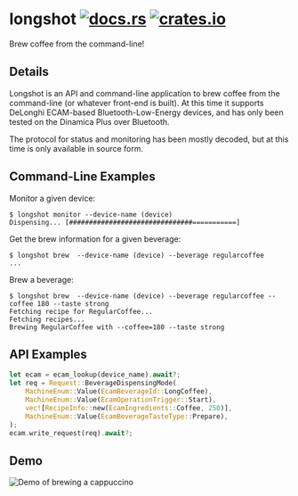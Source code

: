 # longshot [![docs.rs](https://docs.rs/longshot/badge.svg)](https://docs.rs/longshot) [![crates.io](https://img.shields.io/crates/v/longshot.svg)](https://crates.io/crates/longshot)

Brew coffee from the command-line!

## Details

Longshot is an API and command-line application to brew coffee from the command-line (or whatever
front-end is built). At this time it supports DeLonghi ECAM-based Bluetooth-Low-Energy devices, and has only been tested on the
Dinamica Plus over Bluetooth.

The protocol for status and monitoring has been mostly decoded, but at this time is only available in
source form.

## Command-Line Examples

Monitor a given device:
```
$ longshot monitor --device-name (device)
Dispensing... [###############################===========]
```
Get the brew information for a given beverage:

```
$ longshot brew  --device-name (device) --beverage regularcoffee
...
```

Brew a beverage:

```
$ longshot brew  --device-name (device) --beverage regularcoffee --coffee 180 --taste strong
Fetching recipe for RegularCoffee...
Fetching recipes...
Brewing RegularCoffee with --coffee=180 --taste strong
```

## API Examples

```rust
let ecam = ecam_lookup(device_name).await?;
let req = Request::BeverageDispensingMode(
    MachineEnum::Value(EcamBeverageId::LongCoffee),
    MachineEnum::Value(EcamOperationTrigger::Start),
    vec![RecipeInfo::new(EcamIngredients::Coffee, 250)],
    MachineEnum::Value(EcamBeverageTasteType::Prepare),
);
ecam.write_request(req).await?;
```

## Demo

![Demo of brewing a cappuccino](https://user-images.githubusercontent.com/512240/200137316-a09304e8-b34a-41ff-a847-af71af521ef8.gif)
